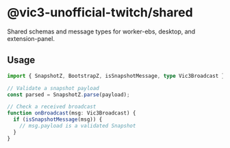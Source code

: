 # @vic3-unofficial-twitch/shared

Shared schemas and message types for worker-ebs, desktop, and extension-panel.

## Usage

```ts
import { SnapshotZ, BootstrapZ, isSnapshotMessage, type Vic3Broadcast } from "@vic3-unofficial-twitch/shared";

// Validate a snapshot payload
const parsed = SnapshotZ.parse(payload);

// Check a received broadcast
function onBroadcast(msg: Vic3Broadcast) {
  if (isSnapshotMessage(msg)) {
    // msg.payload is a validated Snapshot
  }
}
```
